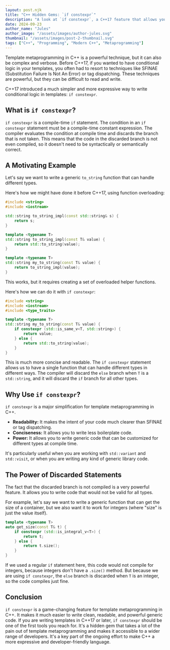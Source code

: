 ```yaml
---
layout: post.njk
title: "C++ Hidden Gems: `if constexpr`"
description: "A look at `if constexpr`, a C++17 feature that allows you to write compile-time conditional logic in your templates."
date: 2024-09-23
author_name: "Jules"
author_image: "/assets/images/author-jules.svg"
thumbnail: "/assets/images/post-2-thumbnail.svg"
tags: ["C++", "Programming", "Modern C++", "Metaprogramming"]
---
```


Template metaprogramming in C++ is a powerful technique, but it can also be complex and verbose. Before C++17, if you wanted to have conditional logic in your templates, you often had to resort to techniques like SFINAE (Substitution Failure Is Not An Error) or tag dispatching. These techniques are powerful, but they can be difficult to read and write.

C++17 introduced a much simpler and more expressive way to write conditional logic in templates: `if constexpr`.

## What is `if constexpr`?

`if constexpr` is a compile-time `if` statement. The condition in an `if constexpr` statement must be a compile-time constant expression. The compiler evaluates the condition at compile time and discards the branch that is not taken. This means that the code in the discarded branch is not even compiled, so it doesn't need to be syntactically or semantically correct.

## A Motivating Example

Let's say we want to write a generic `to_string` function that can handle different types.

Here's how we might have done it before C++17, using function overloading:

```cpp
#include <string>
#include <iostream>

std::string to_string_impl(const std::string& s) {
    return s;
}

template <typename T>
std::string to_string_impl(const T& value) {
    return std::to_string(value);
}

template <typename T>
std::string my_to_string(const T& value) {
    return to_string_impl(value);
}
```

This works, but it requires creating a set of overloaded helper functions.

Here's how we can do it with `if constexpr`:

```cpp
#include <string>
#include <iostream>
#include <type_traits>

template <typename T>
std::string my_to_string(const T& value) {
    if constexpr (std::is_same_v<T, std::string>) {
        return value;
    } else {
        return std::to_string(value);
    }
}
```

This is much more concise and readable. The `if constexpr` statement allows us to have a single function that can handle different types in different ways. The compiler will discard the `else` branch when `T` is a `std::string`, and it will discard the `if` branch for all other types.

## Why Use `if constexpr`?

`if constexpr` is a major simplification for template metaprogramming in C++.

*   **Readability:** It makes the intent of your code much clearer than SFINAE or tag dispatching.
*   **Conciseness:** It allows you to write less boilerplate code.
*   **Power:** It allows you to write generic code that can be customized for different types at compile time.

It's particularly useful when you are working with `std::variant` and `std::visit`, or when you are writing any kind of generic library code.

## The Power of Discarded Statements

The fact that the discarded branch is not compiled is a very powerful feature. It allows you to write code that would not be valid for all types.

For example, let's say we want to write a generic function that can get the size of a container, but we also want it to work for integers (where "size" is just the value itself).

```cpp
template <typename T>
auto get_size(const T& t) {
    if constexpr (std::is_integral_v<T>) {
        return t;
    } else {
        return t.size();
    }
}
```
If we used a regular `if` statement here, this code would not compile for integers, because integers don't have a `.size()` method. But because we are using `if constexpr`, the `else` branch is discarded when `T` is an integer, so the code compiles just fine.

## Conclusion

`if constexpr` is a game-changing feature for template metaprogramming in C++. It makes it much easier to write clean, readable, and powerful generic code. If you are writing templates in C++17 or later, `if constexpr` should be one of the first tools you reach for. It's a hidden gem that takes a lot of the pain out of template metaprogramming and makes it accessible to a wider range of developers. It's a key part of the ongoing effort to make C++ a more expressive and developer-friendly language.
